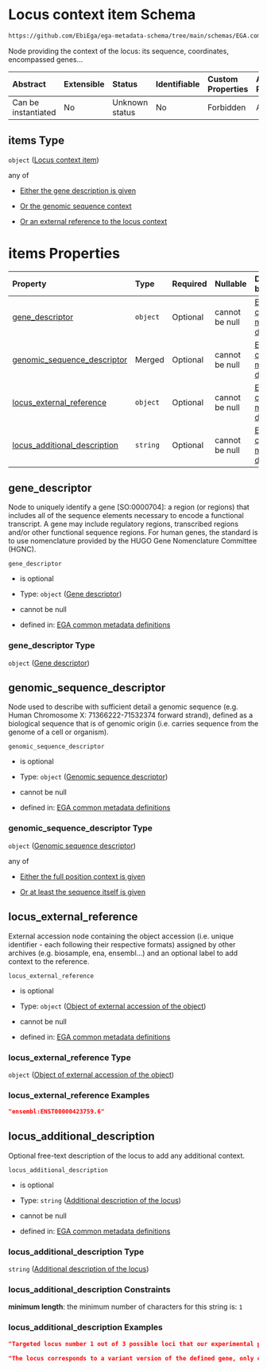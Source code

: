 # Locus context item Schema

```txt
https://github.com/EbiEga/ega-metadata-schema/tree/main/schemas/EGA.common-definitions.json#/definitions/locus_identifier/properties/loci_descriptor/items
```

Node providing the context of the locus: its sequence, coordinates, encompassed genes...

| Abstract            | Extensible | Status         | Identifiable | Custom Properties | Additional Properties | Access Restrictions | Defined In                                                                                |
| :------------------ | :--------- | :------------- | :----------- | :---------------- | :-------------------- | :------------------ | :---------------------------------------------------------------------------------------- |
| Can be instantiated | No         | Unknown status | No           | Forbidden         | Allowed               | none                | [EGA.common-definitions.json*](../out/EGA.common-definitions.json "open original schema") |

## items Type

`object` ([Locus context item](ega-12-definitions-locus-identifier-properties-loci-context-array-locus-context-item.md))

any of

*   [Either the gene description is given](ega-12-definitions-locus-identifier-properties-loci-context-array-locus-context-item-anyof-either-the-gene-description-is-given.md "check type definition")

*   [Or the genomic sequence context](ega-12-definitions-locus-identifier-properties-loci-context-array-locus-context-item-anyof-or-the-genomic-sequence-context.md "check type definition")

*   [Or an external reference to the locus context](ega-12-definitions-locus-identifier-properties-loci-context-array-locus-context-item-anyof-or-an-external-reference-to-the-locus-context.md "check type definition")

# items Properties

| Property                                                      | Type     | Required | Nullable       | Defined by                                                                                                                                                                                                                                                                                                                                                                     |
| :------------------------------------------------------------ | :------- | :------- | :------------- | :----------------------------------------------------------------------------------------------------------------------------------------------------------------------------------------------------------------------------------------------------------------------------------------------------------------------------------------------------------------------------- |
| [gene_descriptor](#gene_descriptor)                           | `object` | Optional | cannot be null | [EGA common metadata definitions](ega-12-definitions-gene-descriptor.md "https://github.com/EbiEga/ega-metadata-schema/tree/main/schemas/EGA.common-definitions.json#/definitions/locus_identifier/properties/loci_descriptor/items/properties/gene_descriptor")                                                                                                               |
| [genomic_sequence_descriptor](#genomic_sequence_descriptor)   | Merged   | Optional | cannot be null | [EGA common metadata definitions](ega-12-definitions-genomic-sequence-descriptor.md "https://github.com/EbiEga/ega-metadata-schema/tree/main/schemas/EGA.common-definitions.json#/definitions/locus_identifier/properties/loci_descriptor/items/properties/genomic_sequence_descriptor")                                                                                       |
| [locus_external_reference](#locus_external_reference)         | `object` | Optional | cannot be null | [EGA common metadata definitions](ega-12-definitions-object-of-external-accession-of-the-object.md "https://github.com/EbiEga/ega-metadata-schema/tree/main/schemas/EGA.common-definitions.json#/definitions/locus_identifier/properties/loci_descriptor/items/properties/locus_external_reference")                                                                           |
| [locus_additional_description](#locus_additional_description) | `string` | Optional | cannot be null | [EGA common metadata definitions](ega-12-definitions-locus-identifier-properties-loci-context-array-locus-context-item-properties-additional-description-of-the-locus.md "https://github.com/EbiEga/ega-metadata-schema/tree/main/schemas/EGA.common-definitions.json#/definitions/locus_identifier/properties/loci_descriptor/items/properties/locus_additional_description") |

## gene_descriptor

Node to uniquely identify a gene \[SO:0000704]: a region (or regions) that includes all of the sequence elements necessary to encode a functional transcript. A gene may include regulatory regions, transcribed regions and/or other functional sequence regions. For human genes, the standard is to use nomenclature provided by the HUGO Gene Nomenclature Committee (HGNC).

`gene_descriptor`

*   is optional

*   Type: `object` ([Gene descriptor](ega-12-definitions-gene-descriptor.md))

*   cannot be null

*   defined in: [EGA common metadata definitions](ega-12-definitions-gene-descriptor.md "https://github.com/EbiEga/ega-metadata-schema/tree/main/schemas/EGA.common-definitions.json#/definitions/locus_identifier/properties/loci_descriptor/items/properties/gene_descriptor")

### gene_descriptor Type

`object` ([Gene descriptor](ega-12-definitions-gene-descriptor.md))

## genomic_sequence_descriptor

Node used to describe with sufficient detail a genomic sequence (e.g. Human Chromosome X: 71366222-71532374 forward strand), defined as a biological sequence that is of genomic origin (i.e. carries sequence from the genome of a cell or organism).

`genomic_sequence_descriptor`

*   is optional

*   Type: `object` ([Genomic sequence descriptor](ega-12-definitions-genomic-sequence-descriptor.md))

*   cannot be null

*   defined in: [EGA common metadata definitions](ega-12-definitions-genomic-sequence-descriptor.md "https://github.com/EbiEga/ega-metadata-schema/tree/main/schemas/EGA.common-definitions.json#/definitions/locus_identifier/properties/loci_descriptor/items/properties/genomic_sequence_descriptor")

### genomic_sequence_descriptor Type

`object` ([Genomic sequence descriptor](ega-12-definitions-genomic-sequence-descriptor.md))

any of

*   [Either the full position context is given](ega-12-definitions-genomic-sequence-descriptor-anyof-either-the-full-position-context-is-given.md "check type definition")

*   [Or at least the sequence itself is given](ega-12-definitions-genomic-sequence-descriptor-anyof-or-at-least-the-sequence-itself-is-given.md "check type definition")

## locus_external_reference

External accession node containing the object accession (i.e. unique identifier -  each following their respective formats) assigned by other archives (e.g. biosample, ena, ensembl...) and an optional label to add context to the reference.

`locus_external_reference`

*   is optional

*   Type: `object` ([Object of external accession of the object](ega-12-definitions-object-of-external-accession-of-the-object.md))

*   cannot be null

*   defined in: [EGA common metadata definitions](ega-12-definitions-object-of-external-accession-of-the-object.md "https://github.com/EbiEga/ega-metadata-schema/tree/main/schemas/EGA.common-definitions.json#/definitions/locus_identifier/properties/loci_descriptor/items/properties/locus_external_reference")

### locus_external_reference Type

`object` ([Object of external accession of the object](ega-12-definitions-object-of-external-accession-of-the-object.md))

### locus_external_reference Examples

```json
"ensembl:ENST00000423759.6"
```

## locus_additional_description

Optional free-text description of the locus to add any additional context.

`locus_additional_description`

*   is optional

*   Type: `string` ([Additional description of the locus](ega-12-definitions-locus-identifier-properties-loci-context-array-locus-context-item-properties-additional-description-of-the-locus.md))

*   cannot be null

*   defined in: [EGA common metadata definitions](ega-12-definitions-locus-identifier-properties-loci-context-array-locus-context-item-properties-additional-description-of-the-locus.md "https://github.com/EbiEga/ega-metadata-schema/tree/main/schemas/EGA.common-definitions.json#/definitions/locus_identifier/properties/loci_descriptor/items/properties/locus_additional_description")

### locus_additional_description Type

`string` ([Additional description of the locus](ega-12-definitions-locus-identifier-properties-loci-context-array-locus-context-item-properties-additional-description-of-the-locus.md))

### locus_additional_description Constraints

**minimum length**: the minimum number of characters for this string is: `1`

### locus_additional_description Examples

```json
"Targeted locus number 1 out of 3 possible loci that our experimental procedure aimed at."
```

```json
"The locus corresponds to a variant version of the defined gene, only existing in patients with X disease."
```
